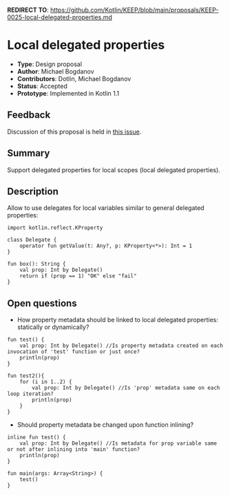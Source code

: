 **REDIRECT TO**: https://github.com/Kotlin/KEEP/blob/main/proposals/KEEP-0025-local-delegated-properties.md

# Local delegated properties

* **Type**: Design proposal
* **Author**: Michael Bogdanov
* **Contributors**: Dotlin, Michael Bogdanov
* **Status**: Accepted
* **Prototype**: Implemented in Kotlin 1.1

## Feedback 

Discussion of this proposal is held in [this issue](https://github.com/Kotlin/KEEP/issues/25).

## Summary

Support delegated properties for local scopes (local delegated properties).

## Description

Allow to use delegates for local variables similar to general delegated properties:

```
import kotlin.reflect.KProperty

class Delegate {
    operator fun getValue(t: Any?, p: KProperty<*>): Int = 1
}

fun box(): String {
    val prop: Int by Delegate()
    return if (prop == 1) "OK" else "fail"
}
```

## Open questions

- How property metadata should be linked to local delegated properties: statically or dynamically?

```
fun test() {
    val prop: Int by Delegate() //Is property metadata created on each invocation of 'test' function or just once?
    println(prop)
}

fun test2(){
    for (i in 1..2) {
        val prop: Int by Delegate() //Is 'prop' metadata same on each loop iteration?
        println(prop)
    }    
}
```

- Should property metadata be changed upon function inlining?
```
inline fun test() {
    val prop: Int by Delegate() //Is metadata for prop variable same or not after inlining into 'main' function?
    println(prop)
}

fun main(args: Array<String>) {
    test()
}
```
